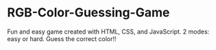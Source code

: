 # RGB-Color-Guessing-Game
Fun and easy game created with HTML, CSS, and JavaScript. 2 modes: easy or hard.
Guess the correct color!!
